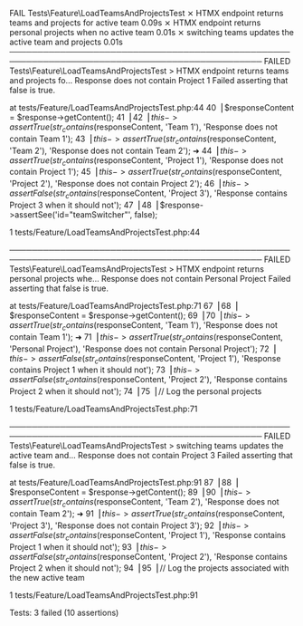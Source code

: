   FAIL  Tests\Feature\LoadTeamsAndProjectsTest
  ⨯ HTMX endpoint returns teams and projects for active team                                0.09s
  ⨯ HTMX endpoint returns personal projects when no active team                             0.01s
  ⨯ switching teams updates the active team and projects                                    0.01s
  ───────────────────────────────────────────────────────────────────────────────────────────────
   FAILED  Tests\Feature\LoadTeamsAndProjectsTest > HTMX endpoint returns teams and projects fo…
  Response does not contain Project 1
Failed asserting that false is true.

  at tests/Feature/LoadTeamsAndProjectsTest.php:44
     40▕     $responseContent = $response->getContent();
     41▕
     42▕     $this->assertTrue(str_contains($responseContent, 'Team 1'), 'Response does not contain Team 1');
     43▕     $this->assertTrue(str_contains($responseContent, 'Team 2'), 'Response does not contain Team 2');
  ➜  44▕     $this->assertTrue(str_contains($responseContent, 'Project 1'), 'Response does not contain Project 1');
     45▕     $this->assertTrue(str_contains($responseContent, 'Project 2'), 'Response does not contain Project 2');
     46▕     $this->assertFalse(str_contains($responseContent, 'Project 3'), 'Response contains Project 3 when it should not');
     47▕
     48▕     $response->assertSee('id="teamSwitcher"', false);

  1   tests/Feature/LoadTeamsAndProjectsTest.php:44

  ───────────────────────────────────────────────────────────────────────────────────────────────
   FAILED  Tests\Feature\LoadTeamsAndProjectsTest > HTMX endpoint returns personal projects whe…
  Response does not contain Personal Project
Failed asserting that false is true.

  at tests/Feature/LoadTeamsAndProjectsTest.php:71
     67▕
     68▕     $responseContent = $response->getContent();
     69▕
     70▕     $this->assertTrue(str_contains($responseContent, 'Team 1'), 'Response does not contain Team 1');
  ➜  71▕     $this->assertTrue(str_contains($responseContent, 'Personal Project'), 'Response does not contain Personal Project');
     72▕     $this->assertFalse(str_contains($responseContent, 'Project 1'), 'Response contains Project 1 when it should not');
     73▕     $this->assertFalse(str_contains($responseContent, 'Project 2'), 'Response contains Project 2 when it should not');
     74▕
     75▕     // Log the personal projects

  1   tests/Feature/LoadTeamsAndProjectsTest.php:71

  ───────────────────────────────────────────────────────────────────────────────────────────────
   FAILED  Tests\Feature\LoadTeamsAndProjectsTest > switching teams updates the active team and…
  Response does not contain Project 3
Failed asserting that false is true.

  at tests/Feature/LoadTeamsAndProjectsTest.php:91
     87▕
     88▕     $responseContent = $response->getContent();
     89▕
     90▕     $this->assertTrue(str_contains($responseContent, 'Team 2'), 'Response does not contain Team 2');
  ➜  91▕     $this->assertTrue(str_contains($responseContent, 'Project 3'), 'Response does not contain Project 3');
     92▕     $this->assertFalse(str_contains($responseContent, 'Project 1'), 'Response contains Project 1 when it should not');
     93▕     $this->assertFalse(str_contains($responseContent, 'Project 2'), 'Response contains Project 2 when it should not');
     94▕
     95▕     // Log the projects associated with the new active team

  1   tests/Feature/LoadTeamsAndProjectsTest.php:91


  Tests:    3 failed (10 assertions)

